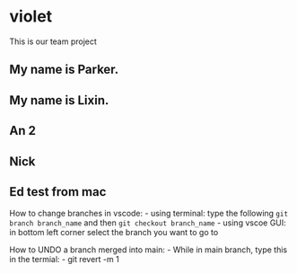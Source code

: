 # violet
This is our team project

## My name is Parker.
## My name is Lixin.
## An 2
## Nick
## Ed test from mac

How to change branches in vscode:
    - using terminal: type the following `git branch branch_name` and then `git checkout branch_name`
    - using vscoe GUI: in bottom left corner select the branch you want to go to

How to UNDO a branch merged into main:
    - While in main branch, type this in the termial:
    - git revert -m 1 <commit hash of merge commit>
    
    
